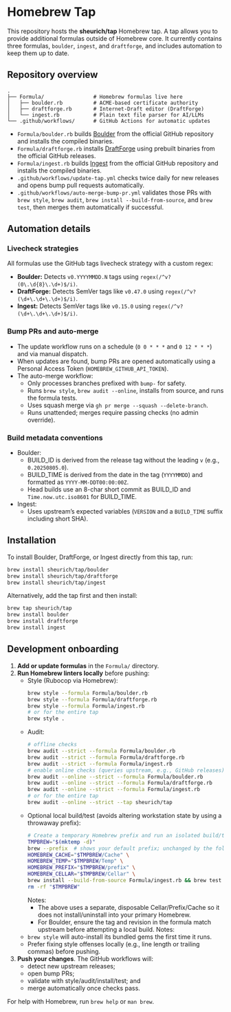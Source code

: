 # Homebrew Tap

This repository hosts the **sheurich/tap** Homebrew tap. A tap allows you to provide
additional formulas outside of Homebrew core. It currently contains three formulas,
`boulder`, `ingest`, and `draftforge`, and includes automation to keep them up to date.

## Repository overview

```
.
├── Formula/                # Homebrew formulas live here
│   ├── boulder.rb          # ACME-based certificate authority
│   ├── draftforge.rb       # Internet-Draft editor (DraftForge)
│   └── ingest.rb           # Plain text file parser for AI/LLMs
└── .github/workflows/      # GitHub Actions for automatic updates
```

- `Formula/boulder.rb` builds [Boulder](https://github.com/letsencrypt/boulder) from the official GitHub repository and
  installs the compiled binaries.
- `Formula/draftforge.rb` installs [DraftForge](https://github.com/ietf-tools/editor) using prebuilt binaries
  from the official GitHub releases.
- `Formula/ingest.rb` builds [Ingest](https://github.com/sammcj/ingest) from the official GitHub repository and
  installs the compiled binaries.
- `.github/workflows/update-tap.yml` checks twice daily for new releases and
  opens bump pull requests automatically.
- `.github/workflows/auto-merge-bump-pr.yml` validates those PRs with
  `brew style`, `brew audit`, `brew install --build-from-source`, and `brew test`,
  then merges them automatically if successful.

## Automation details

### Livecheck strategies

All formulas use the GitHub tags livecheck strategy with a custom regex:
- **Boulder:** Detects `v0.YYYYMMDD.N` tags using `regex(/^v?(0\.\d{8}\.\d+)$/i)`.
- **DraftForge:** Detects SemVer tags like `v0.47.0` using `regex(/^v?(\d+\.\d+\.\d+)$/i)`.
- **Ingest:** Detects SemVer tags like `v0.15.0` using `regex(/^v?(\d+\.\d+\.\d+)$/i)`.

### Bump PRs and auto-merge

- The update workflow runs on a schedule (`0 0 * * *` and `0 12 * * *`) and via manual dispatch.
- When updates are found, bump PRs are opened automatically using a Personal Access Token (`HOMEBREW_GITHUB_API_TOKEN`).
- The auto-merge workflow:
  - Only processes branches prefixed with `bump-` for safety.
  - Runs `brew style`, `brew audit --online`, installs from source, and runs the formula tests.
  - Uses squash merge via `gh pr merge --squash --delete-branch`.
  - Runs unattended; merges require passing checks (no admin override).

### Build metadata conventions

- Boulder:
  - BUILD_ID is derived from the release tag without the leading `v` (e.g., `0.20250805.0`).
  - BUILD_TIME is derived from the date in the tag (`YYYYMMDD`) and formatted as `YYYY-MM-DDT00:00:00Z`.
  - Head builds use an 8-char short commit as BUILD_ID and `Time.now.utc.iso8601` for BUILD_TIME.
- Ingest:
  - Uses upstream’s expected variables (`VERSION` and a `BUILD_TIME` suffix including short SHA).

## Installation

To install Boulder, DraftForge, or Ingest directly from this tap, run:

```bash
brew install sheurich/tap/boulder
brew install sheurich/tap/draftforge
brew install sheurich/tap/ingest
```

Alternatively, add the tap first and then install:

```bash
brew tap sheurich/tap
brew install boulder
brew install draftforge
brew install ingest
```

## Development onboarding

1. **Add or update formulas** in the `Formula/` directory.
2. **Run Homebrew linters locally** before pushing:
   - Style (Rubocop via Homebrew):
     ```bash
     brew style --formula Formula/boulder.rb
     brew style --formula Formula/draftforge.rb
     brew style --formula Formula/ingest.rb
     # or for the entire tap
     brew style .
     ```
   - Audit:
     ```bash
     # offline checks
     brew audit --strict --formula Formula/boulder.rb
     brew audit --strict --formula Formula/draftforge.rb
     brew audit --strict --formula Formula/ingest.rb
     # enable online checks (queries upstream, e.g., GitHub releases)
     brew audit --online --strict --formula Formula/boulder.rb
     brew audit --online --strict --formula Formula/draftforge.rb
     brew audit --online --strict --formula Formula/ingest.rb
     # or for the entire tap
     brew audit --online --strict --tap sheurich/tap
     ```
   - Optional local build/test (avoids altering workstation state by using a throwaway prefix):
     ```bash
     # Create a temporary Homebrew prefix and run an isolated build/test
     TMPBREW="$(mktemp -d)"
     brew --prefix  # shows your default prefix; unchanged by the following
     HOMEBREW_CACHE="$TMPBREW/Cache" \
     HOMEBREW_TEMP="$TMPBREW/Temp" \
     HOMEBREW_PREFIX="$TMPBREW/prefix" \
     HOMEBREW_CELLAR="$TMPBREW/Cellar" \
     brew install --build-from-source Formula/ingest.rb && brew test Formula/ingest.rb
     rm -rf "$TMPBREW"
     ```
     Notes:
     - The above uses a separate, disposable Cellar/Prefix/Cache so it does not install/uninstall into your primary Homebrew.
     - For Boulder, ensure the tag and revision in the formula match upstream before attempting a local build.
   Notes:
   - `brew style` will auto-install its bundled gems the first time it runs.
   - Prefer fixing style offenses locally (e.g., line length or trailing commas) before pushing.
3. **Push your changes**. The GitHub workflows will:
   - detect new upstream releases;
   - open bump PRs;
   - validate with style/audit/install/test; and
   - merge automatically once checks pass.

For help with Homebrew, run `brew help` or `man brew`.
